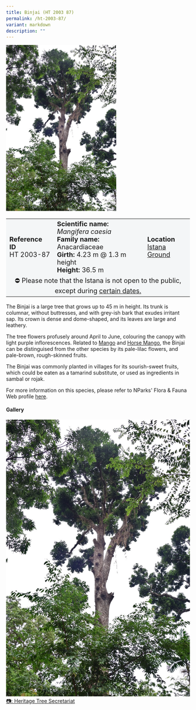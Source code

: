 ```yaml
---
title: Binjai (HT 2003 87)
permalink: /ht-2003-87/
variant: markdown
description: ""
---
```

<div class="isomer-image-wrapper">
<img style="width: 60%" src="/images/Heritage_trees_photos/mangcae_ht2003-87_habit.jpg">
</div><table style="minWidth: 100px; font-size: 18px; background: #F4F6F7">
<tbody><tr>
<td rowspan="1" colspan="1">
<strong>Reference ID</strong>
<br>HT 2003-87
</td>
<td rowspan="1" colspan="1">
	<strong>Scientific name:</strong> <em>Mangifera caesia</em>
<br><strong>Family name: </strong>Anacardiaceae
<br><strong>Girth: </strong>4.23 m @ 1.3 m height
<br><strong>Height: </strong>36.5 m
</td>
<td rowspan="1" colspan="1">
<strong>Location</strong><a href="https://www.onemap.gov.sg/?lat=1.3031599999590948&amp;lng=103.84184000000246">
 <br>Istana Ground</a>
</td></tr>
<tr><td style="text-align: center;" colspan="3">⛔ Please note that the Istana is not open to the public, except during <a href="https://www.istana.gov.sg/Visit-And-Explore/Istana-Open-House/Visit-Us">certain dates.</a></td></tr>
</tbody>
</table>
<p>The Binjai is a large tree that grows up to 45 m in height. Its trunk is columnar, without buttresses, and with grey-ish bark that exudes irritant sap.
Its crown is dense and dome-shaped, and its leaves are large and leathery.</p>

<p>The tree flowers profusely around April to June, colouring the canopy with light purple inflorescences. Related to <a href="https://www.nparks.gov.sg/florafaunaweb/flora/3/0/3013">Mango</a> and <a href="https://www.nparks.gov.sg/florafaunaweb/flora/3/0/3012">Horse Mango</a>, the Binjai can be distinguised from the other species by its pale-lilac flowers, and pale-brown, rough-skinned fruits.</p> 
 
<p>The Binjai was commonly planted in villages for its sourish-sweet fruits, which could be eaten as a tamarind substitute, or used as ingredients in sambal or rojak.</p>

<p>For more information on this species, please refer to NParks' Flora &amp; Fauna Web profile <a href="https://www.nparks.gov.sg/florafaunaweb/flora/3/0/3011">here</a>.</p>

<h4><b>Gallery</b></h4>
<div class="isomer-card-grid">
<a href="/images/Heritage_trees_photos/mangcae_ht2003-87_habit.jpg" class="isomer-card">
<div class="isomer-card-image">
<div class="isomer-image-wrapper"><img src="/images/Heritage_trees_photos/mangcae_ht2003-87_habit.jpg"></div></div>
<div class="isomer-card-body"><div class="isomer-card-description">📷: Heritage Tree Secretariat</div></div></a><br></div>